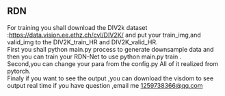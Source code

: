 ## RDN
For training you shall download the DIV2k dataset :https://data.vision.ee.ethz.ch/cvl/DIV2K/ and put your train_img,and valid_img to the DIV2K_train_HR and DIV2K_valid_HR. <br> 
First you shall python main.py process to generate downsample data and then you can train your RDN-Net to use python main.py train .<br>
Second,you can change your para from the config.py All of it realized from pytorch.<br>
Finaly if you want to see the output ,you can download the visdom to see output real time
if you have question ,email me 1259738366@qq.com
